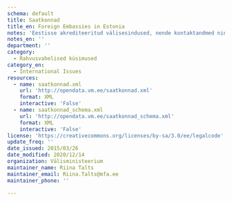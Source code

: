 ```yaml
---
schema: default
title: Saatkonnad
title_en: Foreign Embassies in Estonia
notes: 'Eestisse akrediteeritud välisesindused, nende kontaktandmed ning esindustes töötavate diplomaatide nimekiri koos ametinimetustega. Eestisse akrediteeritud suursaadikute Eesti Vabariigi presidendile volikirjade üleandmise kuupäevad.'
notes_en: ''
department: ''
category:
  - Rahvusvahelised küsimused
category_en:
  - International Issues
resources:
  - name: saatkonnad.xml
    url: 'http://opendata.vm.ee/saatkonnad.xml'
    format: XML
    interactive: 'False'
  - name: saatkonnad_schema.xml
    url: 'http://opendata.vm.ee/saatkonnad_schema.xml'
    format: XML
    interactive: 'False'
license: 'https://creativecommons.org/licenses/by-sa/3.0/ee/legalcode'
update_freq: ''
date_issued: 2015/03/26
date_modified: 2020/12/14
organization: Välisministeerium
maintainer_name: Riina Talts
maintainer_email: Riina.Talts@mfa.ee
maintainer_phone: ''

---
```

